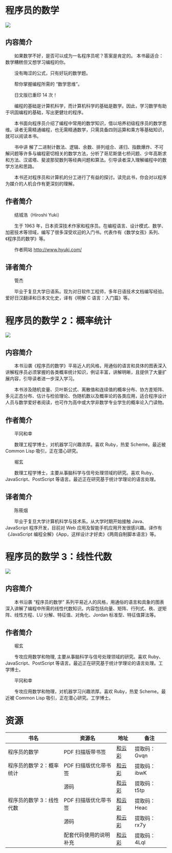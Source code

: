 # 程序员的数学

![](http://img3m3.ddimg.cn/38/29/22876463-1_u_1.jpg)

## 内容简介

　　如果数学不好，是否可以成为一名程序员呢？答案是肯定的。 本书最适合：数学糟糕但又想学习编程的你。

　　没有晦涩的公式，只有好玩的数学题。

　　帮你掌握编程所需的 “数学思维”。

　　日文版已重印 14 次！

　　编程的基础是计算机科学，而计算机科学的基础是数学。因此，学习数学有助于巩固编程的基础，写出更健壮的程序。

　　本书面向程序员介绍了编程中常用的数学知识，借以培养初级程序员的数学思维。读者无需精通编程，也无需精通数学，只需具备四则运算和乘方等基础知识，就可以阅读本书。

　　书中讲 解了二进制计数法、逻辑、余数、排列组合、递归、指数爆炸、不可解问题等许多与编程密切相关的数学方法，分析了哥尼斯堡七桥问题、少年高斯求和方法、汉诺塔、斐波那契数列等经典问题和算法。引导读者深入理解编程中的数学方法和思路。

　　本书还对程序员和计算机的分工进行了有益的探讨。读完此书，你会对以程序为媒介的人机合作有更深刻的理解。

## 作者简介

　　结城浩（Hiroshi Yuki）

　　生于 1963 年，日本资深技术作家和程序员。在编程语言、设计模式、数学、加密技术等领域，编写了很多深受欢迎的入门书。代表作有《数学女孩》系列、《程序员的数学》等。

　　作者网站 http://www.hyuki.com/

## 译者简介

　　管杰

　　毕业于复旦大学日语系。现为对日软件工程师，多年日语技术文档编写经验。爱好日汉翻译和日本文化史，译有《明解 C 语言：入门篇》等。

# 程序员的数学 2：概率统计

![](http://img3m1.ddimg.cn/86/27/23777411-1_u_5.jpg)

## 内容简介

　　本书沿袭《程序员的数学》平易近人的风格，用通俗的语言和具体的图表深入讲解程序员必须掌握的各类概率统计知识，例证丰富，讲解明晰，且提供了大量扩展内容，引导读者进一步深入学习。

　　本书涉及随机变量、贝叶斯公式、离散值和连续值的概率分布、协方差矩阵、多元正态分布、估计与检验理论、伪随机数以及概率论的各类应用，适合程序设计人员与数学爱好者阅读，也可作为高中或大学非数学专业学生的概率论入门读物。

## 作者简介

　　平冈和幸

　　数理工程学博士，对机器学习兴趣浓厚。喜欢 Ruby，热爱 Scheme。最近被 Common Lisp 吸引，正在潜心研究。

　　堀玄

　　数理工程学博士，主要从事脑科学与信号处理领域的研究。喜欢 Ruby、JavaScript、PostScript 等语言。最近正在研究基于统计学理论的语言处理。

## 译者简介

　　陈筱烟

　　毕业于复旦大学计算机科学与技术系。从大学时期开始接触 Java、JavaScript 程序开发，目前对 Web 应用及智能手机应用开发很感兴趣。译作有《JavaScript 编程全解》《App，这样设计才好卖》《两周自制脚本语言》等。

# 程序员的数学 3：线性代数

![](http://img3m3.ddimg.cn/96/33/23922753-1_u_9.jpg)

## 内容简介

　　本书沿袭 “程序员的数学” 系列平易近人的风格，用通俗的语言和具象的图表深入讲解了编程中所需的线性代数知识。内容包括向量、矩阵、行列式、秩、逆矩阵、线性方程、LU 分解、特征值、对角化、Jordan 标准型、特征值算法等。

## 作者简介

　　堀玄

　　专攻应用数学和物理, 主要从事脑科学与信号处理领域的研究。喜欢 Ruby、JavaScript、PostScript 等语言。最近正在研究基于统计学理论的语言处理。工学博士。

　　平冈和幸

　　专攻应用数学和物理，对机器学习兴趣浓厚。喜欢 Ruby，热爱 Scheme。最近被 Common Lisp 吸引，正在潜心研究。工学博士。

# 资源

|书名|资源名|地址|备注|
|---|---|---|---|
|程序员的数学|PDF 扫描版带书签|[和云彩](http://caiyun.feixin.10086.cn/dl/0n5Cri1Rmtu6K)|提取码：Gvqn|
|程序员的数学 2：概率统计|PDF 扫描版优化带书签|[和云彩](http://caiyun.feixin.10086.cn/dl/0n5CrO1xeEeOC)|提取码：ibwK|
||源码|[和云彩](http://caiyun.feixin.10086.cn/dl/0n5CrO1vIu1mq)|提取码：t5tp|
|程序员的数学 3：线性代数|PDF 扫描版优化带书签|[和云彩](http://caiyun.feixin.10086.cn/dl/0n5CsfvrOJ3HG)|提取码：Heac|
||源码|[和云彩](http://caiyun.feixin.10086.cn/dl/0n5Cri1PRZHTm)|提取码：rx7y|
||配套代码使用的说明补充|[和云彩](http://caiyun.feixin.10086.cn/dl/0n5Csfvp2yQfd)|提取码：4Lql|
